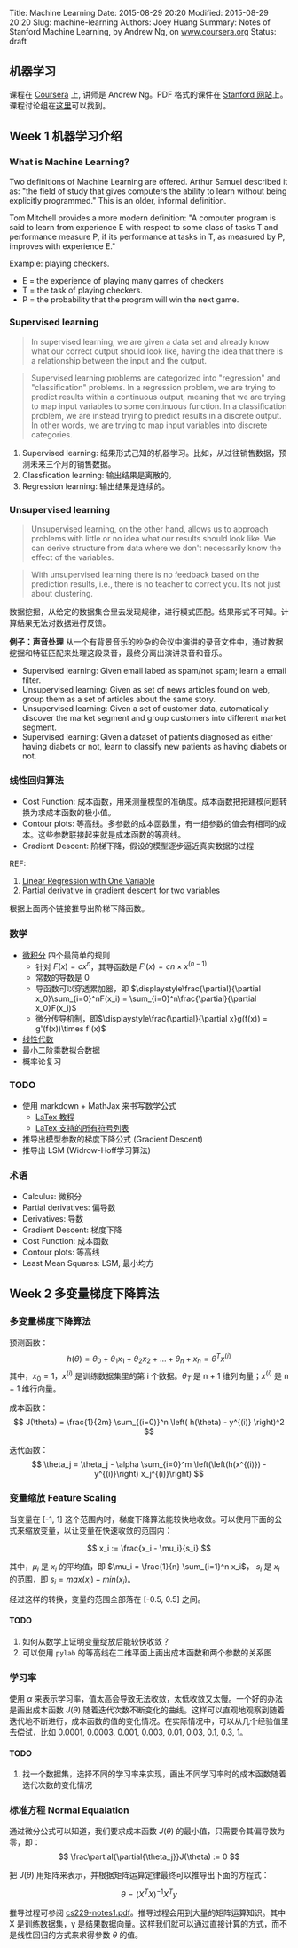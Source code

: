 Title: Machine Learning
Date: 2015-08-29 20:20
Modified: 2015-08-29 20:20
Slug: machine-learning
Authors: Joey Huang
Summary: Notes of Stanford Machine Learning, by Andrew Ng, on www.coursera.org
Status: draft

## 机器学习

课程在 [Coursera][1] 上, 讲师是 Andrew Ng。PDF 格式的课件在 [Stanford 网站][2]上。课程讨论组在[这里][3]可以找到。

## Week 1 机器学习介绍

### What is Machine Learning?

Two definitions of Machine Learning are offered. Arthur Samuel described it as: "the field of study that gives computers the ability to learn without being explicitly programmed." This is an older, informal definition.

Tom Mitchell provides a more modern definition: "A computer program is said to learn from experience E with respect to some class of tasks T and performance measure P, if its performance at tasks in T, as measured by P, improves with experience E."

Example: playing checkers.

* E = the experience of playing many games of checkers
* T = the task of playing checkers.
* P = the probability that the program will win the next game.

### Supervised learning

> In supervised learning, we are given a data set and already know what our correct output should look like, having the idea that there is a relationship between the input and the output.

> Supervised learning problems are categorized into "regression" and "classification" problems. In a regression problem, we are trying to predict results within a continuous output, meaning that we are trying to map input variables to some continuous function. In a classification problem, we are instead trying to predict results in a discrete output. In other words, we are trying to map input variables into discrete categories.

1. Supervised learning: 结果形式己知的机器学习。比如，从过往销售数据，预测未来三个月的销售数据。
1. Classfication learning: 输出结果是离散的。
2. Regression learning: 输出结果是连续的。

### Unsupervised learning

> Unsupervised learning, on the other hand, allows us to approach problems with little or no idea what our results should look like. We can derive structure from data where we don't necessarily know the effect of the variables.

> With unsupervised learning there is no feedback based on the prediction results, i.e., there is no teacher to correct you. It’s not just about clustering.

数据挖掘，从给定的数据集合里去发现规律，进行模式匹配。结果形式不可知。计算结果无法对数据进行反馈。

**例子：声音处理**
从一个有背景音乐的吵杂的会议中演讲的录音文件中，通过数据挖掘和特征匹配来处理这段录音，最终分离出演讲录音和音乐。

* Supervised learning: Given email labed as spam/not spam; learn a email filter.
* Unsupervised learning: Given as set of news articles found on web, group them as a set of articles about the same story.
* Unsupervised learning: Given a set of customer data, automatically discover the market segment and group customers into different market segment.
* Supervised learning: Given a dataset of patients diagnosed as either having diabets or not, learn to classify new patients as having diabets or not.

### 线性回归算法

* Cost Function: 成本函数，用来测量模型的准确度。成本函数把把建模问题转换为求成本函数的极小值。
* Contour plots: 等高线。多参数的成本函数里，有一组参数的值会有相同的成本。这些参数联接起来就是成本函数的等高线。
* Gradient Descent: 阶梯下降，假设的模型逐步逼近真实数据的过程

REF:
1. [Linear Regression with One Variable][4]
2. [Partial derivative in gradient descent for two variables][5]

根据上面两个链接推导出阶梯下降函数。

### 数学

* [微积分][5] 四个最简单的规则
	* 针对 $F(x) = cx^n$，其导函数是 $F'(x) = cn\times{x^{(n-1)}}$
	* 常数的导数是 0
	* 导函数可以穿透累加器，即 $\displaystyle\frac{\partial}{\partial x_0}\sum_{i=0}^nF(x_i) = \sum_{i=0}^n\frac{\partial}{\partial x_0}F(x_i)$
	* 微分传导机制，即$\displaystyle\frac{\partial}{\partial x}g(f(x)) = g'(f(x))\times f'(x)$
* [线性代数][6]
* [最小二阶乘数拟合数据][7]
* 概率论复习

### TODO

* 使用 markdown + MathJax 来书写数学公式
	* [LaTex 教程][8]
	* [LaTex 支持的所有符号列表][9]
* 推导出模型参数的梯度下降公式 (Gradient Descent)
* 推导出 LSM (Widrow-Hoff学习算法)

### 术语

* Calculus: 微积分
* Partial derivatives: 偏导数
* Derivatives: 导数
* Gradient Descent: 梯度下降
* Cost Function: 成本函数
* Contour plots: 等高线
* Least Mean Squares: LSM, 最小均方

## Week 2 多变量梯度下降算法

### 多变量梯度下降算法

预测函数：
$$
h(\theta) = \theta_0 + \theta_1 x_1 + \theta_2 x_2 + ... + \theta_n + x_n = \theta^T x^{(i)}
$$
其中，$x_0 = 1$，$x^{(i)}$ 是训练数据集里的第 i 个数据。$\theta_T$ 是 n + 1 维列向量；$x^{(i)}$ 是 n + 1 维行向量。

成本函数：
$$
J(\theta) = \frac{1}{2m} \sum_{(i=0)}^n \left( h(\theta) - y^{(i)} \right)^2
$$

迭代函数：
$$
\theta_j = \theta_j - \alpha \sum_{i=0}^m \left(\left(h(x^{(i)}) - y^{(i)}\right) x_j^{(i)}\right)
$$

### 变量缩放 Feature Scaling

当变量在 [-1, 1] 这个范围内时，梯度下降算法能较快地收敛。可以使用下面的公式来缩放变量，以让变量在快速收敛的范围内：

$$
x_i := \frac{x_i - \mu_i}{s_i}
$$

其中，$\mu_i$ 是 $x_i$ 的平均值，即 $\mu_i = \frac{1}{n} \sum_{i=1}^n x_i$， $s_i$ 是 $x_i$ 的范围，即 $s_i = max(x_i) - min(x_i)$。

经过这样的转换，变量的范围全部落在 [-0.5, 0.5] 之间。

#### TODO

1. 如何从数学上证明变量绽放后能较快收敛？
2. 可以使用 `pylab` 的等高线在二维平面上画出成本函数和两个参数的关系图

### 学习率

使用 $\alpha$ 来表示学习率，值太高会导致无法收敛，太低收敛又太慢。一个好的办法是画出成本函数 $J(\theta)$ 随着迭代次数不断变化的曲线。这样可以直观地观察到随着迭代地不断进行，成本函数的值的变化情况。在实际情况中，可以从几个经验值里去偿试，比如 0.0001, 0.0003, 0.001, 0.003, 0.01, 0.03, 0.1, 0.3, 1。

#### TODO

1. 找一个数据集，选择不同的学习率来实现，画出不同学习率时的成本函数随着迭代次数的变化情况

### 标准方程 Normal Equalation

通过微分公式可以知道，我们要求成本函数 $J(\theta)$ 的最小值，只需要令其偏导数为零，即：
$$
\frac\partial{\partial{\theta_j}}J(\theta) := 0
$$

把 $J(\theta)$ 用矩阵来表示，并根据矩阵运算定律最终可以推导出下面的方程式：

$$
\theta = \left( X^T X \right)^{-1} X^T y
$$

推导过程可参阅 [cs229-notes1.pdf][10]。推导过程会用到大量的矩阵运算知识。其中 X 是训练数据集，y 是结果数据向量。这样我们就可以通过直接计算的方式，而不是线性回归的方式来求得参数 $\theta$ 的值。


[1]: https://www.coursera.org/learn/machine-learning/home/welcome
[2]: http://cs229.stanford.edu/materials.html
[3]: https://www.coursera.org/learn/machine-learning/discussions?sort=lastActivityAtDesc&page=1
[4]: https://www.coursera.org/learn/machine-learning/supplement/Mc0tF/linear-regression-with-one-variable
[5]: http://math.stackexchange.com/questions/70728/partial-derivative-in-gradient-descent-for-two-variables/189792#189792
[6]: https://www.coursera.org/learn/machine-learning/supplement/NMXXL/linear-algebra-review
[7]: https://en.wikipedia.org/wiki/Linear_least_squares_%28mathematics%29#Derivation_of_the_normal_equations
[8]: http://www.forkosh.com/mathtextutorial.html
[9]: http://mirrors.ctan.org/info/symbols/math/maths-symbols.pdf
[10]: http://cs229.stanford.edu/notes/cs229-notes1.pdf

